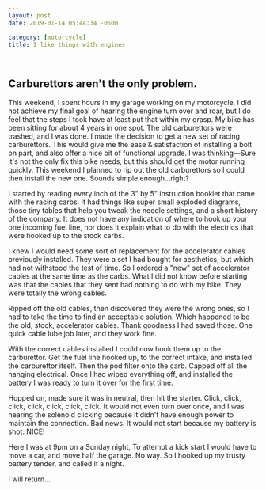 ```yaml
---
layout: post
date: 2019-01-14 05:44:34 -0500

category: [motorcycle]
title: I like things with engines

---
```


## Carburettors aren't the only problem.

This weekend, I spent hours in my garage working on my motorcycle. I did not achieve my final goal of hearing the engine turn over and roar, but I do feel that the steps I took have at least put that within my grasp. My bike has been sitting for about 4 years in one spot. The old carburettors were trashed, and I was done. I made the decision to get a new set of racing carburettors. This would give me the ease & satisfaction of installing a bolt on part, and also offer a nice bit of functional upgrade. I was thinking&mdash;Sure it's not the only fix this bike needs, but this should get the motor running quickly. This weekend I planned to rip out the old carburettors so I could then install the new one. Sounds simple enough...right?

I started by reading every inch of the 3" by 5" instruction booklet that came with the racing carbs. It had things like super small exploded diagrams, those tiny tables that help you tweak the needle settings, and a short history of the company. It does not have any indication of where to hook up your one incoming fuel line, nor does it explain what to do with the electrics that were hooked up to the stock carbs.

I knew I would need some sort of replacement for the accelerator cables previously installed. They were a set I had bought for aesthetics, but which had not withstood the test of time. So I ordered a "new" set of accelerator cables at the same time as the carbs. What I did not know before starting was that the cables that they sent had nothing to do with my bike. They were totally the wrong cables. 

Ripped off the old cables, then discovered they were the wrong ones, so I had to take the time to find an acceptable solution. Which happened to be the old, stock, accelerator cables. Thank goodness I had saved those. One quick cable lube job later, and they work fine. 

With the correct cables installed I could now hook them up to the carburettor. Get the fuel line hooked up, to the correct intake, and installed the carburettor itself. Then the pod filter onto the carb. Capped off all the hanging electrical. Once I had wiped everything off, and installed the battery I was ready to turn it over for the first time. 

Hopped on, made sure it was in neutral, then hit the starter. Click, click, click, click, click, click, click. It would not even turn over once, and I was hearing the solenoid clicking because it didn't have enough power to maintain the connection. Bad news. It would not start because my battery is shot. NICE!

Here I was at 9pm on a Sunday night, To attempt a kick start I would have to move a car, and move half the garage. No way. So I hooked up my trusty battery tender, and called it a night. 

I will return...